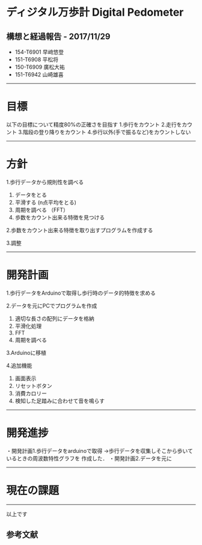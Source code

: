 # ディジタル万歩計 Digital Pedometer
## 構想と経過報告  - 2017/11/29

- 154-T6901 早﨑悠登
- 151-T6908 平松将
- 150-T6909 廣松大祐
- 151-T6942 山崎雄喜

---
# 目標
以下の目標について精度80%の正確さを目指す
1.歩行をカウント
2.走行をカウント
3.階段の登り降りをカウント
4.歩行以外(手で振るなど)をカウントしない

---
# 方針
1.歩行データから規則性を調べる

1) データをとる
2) 平滑する (n点平均をとる)
3) 周期を調べる （FFT）
4) 歩数をカウント出来る特徴を見つける

2.歩数をカウント出来る特徴を取り出すプログラムを作成する

3.調整


---
# 開発計画

1.歩行データをArduinoで取得し歩行時のデータ的特徴を求める

2.データを元にPCでプログラムを作成

1) 適切な長さの配列にデータを格納
2) 平滑化処理
3) FFT
4) 周期を調べる

3.Arduinoに移植

4.追加機能
1) 画面表示
2) リセットボタン
3) 消費カロリー
4) 検知した足踏みに合わせて音を鳴らす

---
# 開発進捗
・開発計画1.歩行データをarduinoで取得
→歩行データを収集しそこから歩いているときの周波数特性グラフを
作成した．
・開発計画2.データを元に

---

# 現在の課題

---
以上です

## 参考文献
